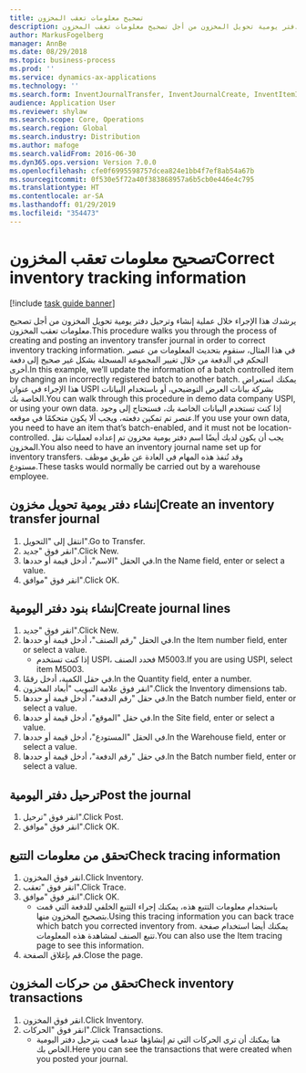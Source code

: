 ```yaml
---
title: تصحيح معلومات تعقب المخزون
description: يرشدك هذا الإجراء خلال عملية إنشاء وترحيل دفتر يومية تحويل المخزون من أجل تصحيح معلومات تعقب المخزون.
author: MarkusFogelberg
manager: AnnBe
ms.date: 08/29/2018
ms.topic: business-process
ms.prod: ''
ms.service: dynamics-ax-applications
ms.technology: ''
ms.search.form: InventJournalTransfer, InventJournalCreate, InventItemIdLookupSimple, InventBatchIdLookup, InventLocationIdLookup, InventDimTracking, InventTrans
audience: Application User
ms.reviewer: shylaw
ms.search.scope: Core, Operations
ms.search.region: Global
ms.search.industry: Distribution
ms.author: mafoge
ms.search.validFrom: 2016-06-30
ms.dyn365.ops.version: Version 7.0.0
ms.openlocfilehash: cfe0f6995598757dcea824e1bb4f7ef8ab54a67b
ms.sourcegitcommit: 0f530e5f72a40f383868957a6b5cb0e446e4c795
ms.translationtype: HT
ms.contentlocale: ar-SA
ms.lasthandoff: 01/29/2019
ms.locfileid: "354473"
---
```

# <a name="correct-inventory-tracking-information"></a><span data-ttu-id="cb7a4-103">تصحيح معلومات تعقب المخزون</span><span class="sxs-lookup"><span data-stu-id="cb7a4-103">Correct inventory tracking information</span></span>

[!include [task guide banner](../../includes/task-guide-banner.md)]

<span data-ttu-id="cb7a4-104">يرشدك هذا الإجراء خلال عملية إنشاء وترحيل دفتر يومية تحويل المخزون من أجل تصحيح معلومات تعقب المخزون.</span><span class="sxs-lookup"><span data-stu-id="cb7a4-104">This procedure walks you through the process of creating and posting an inventory transfer journal in order to correct inventory tracking information.</span></span> <span data-ttu-id="cb7a4-105">في هذا المثال، سنقوم بتحديث المعلومات من عنصر التحكم في الدفعة من خلال تغيير المجموعة المسجلة بشكل غير صحيح إلى دفعة أخرى.</span><span class="sxs-lookup"><span data-stu-id="cb7a4-105">In this example, we’ll update the information of a batch controlled item by changing an incorrectly registered batch to another batch.</span></span> <span data-ttu-id="cb7a4-106">يمكنك استعراض هذا الإجراء في عنوان USPI بشركة بيانات العرض التوضيحي، أو باستخدام البيانات الخاصة بك.</span><span class="sxs-lookup"><span data-stu-id="cb7a4-106">You can walk through this procedure in demo data company USPI, or using your own data.</span></span> <span data-ttu-id="cb7a4-107">إذا كنت تستخدم البيانات الخاصة بك، فستحتاج إلى وجود عنصر تم تمكين دفعته، ويجب ألا يكون متحكمًا في موقعه.</span><span class="sxs-lookup"><span data-stu-id="cb7a4-107">If you use your own data, you need to have an item that’s batch-enabled, and it must not be location-controlled.</span></span> <span data-ttu-id="cb7a4-108">يجب أن يكون لديك أيضًا اسم دفتر يومية مخزون تم إعداده لعمليات نقل المخزون.</span><span class="sxs-lookup"><span data-stu-id="cb7a4-108">You also need to have an inventory journal name set up for inventory transfers.</span></span> <span data-ttu-id="cb7a4-109">وقد تُنفذ هذه المهام في العادة عن طريق موظف مستودع.</span><span class="sxs-lookup"><span data-stu-id="cb7a4-109">These tasks would normally be carried out by a warehouse employee.</span></span>


## <a name="create-an-inventory-transfer-journal"></a><span data-ttu-id="cb7a4-110">إنشاء دفتر يومية تحويل مخزون</span><span class="sxs-lookup"><span data-stu-id="cb7a4-110">Create an inventory transfer journal</span></span>
1. <span data-ttu-id="cb7a4-111">انتقل إلى "التحويل".</span><span class="sxs-lookup"><span data-stu-id="cb7a4-111">Go to Transfer.</span></span>
2. <span data-ttu-id="cb7a4-112">انقر فوق "جديد".</span><span class="sxs-lookup"><span data-stu-id="cb7a4-112">Click New.</span></span>
3. <span data-ttu-id="cb7a4-113">في الحقل "الاسم"، أدخل قيمة أو حددها.</span><span class="sxs-lookup"><span data-stu-id="cb7a4-113">In the Name field, enter or select a value.</span></span>
4. <span data-ttu-id="cb7a4-114">انقر فوق "موافق".</span><span class="sxs-lookup"><span data-stu-id="cb7a4-114">Click OK.</span></span>

## <a name="create-journal-lines"></a><span data-ttu-id="cb7a4-115">إنشاء بنود دفتر اليومية</span><span class="sxs-lookup"><span data-stu-id="cb7a4-115">Create journal lines</span></span>
1. <span data-ttu-id="cb7a4-116">انقر فوق "جديد".</span><span class="sxs-lookup"><span data-stu-id="cb7a4-116">Click New.</span></span>
2. <span data-ttu-id="cb7a4-117">في الحقل "رقم الصنف"، أدخل قيمة أو حددها.</span><span class="sxs-lookup"><span data-stu-id="cb7a4-117">In the Item number field, enter or select a value.</span></span>
    * <span data-ttu-id="cb7a4-118">إذا كنت تستخدم USPI، فحدد الصنف M5003.</span><span class="sxs-lookup"><span data-stu-id="cb7a4-118">If you are using USPI, select item M5003.</span></span>  
3. <span data-ttu-id="cb7a4-119">في حقل الكمية، أدخل رقمًا.</span><span class="sxs-lookup"><span data-stu-id="cb7a4-119">In the Quantity field, enter a number.</span></span>
4. <span data-ttu-id="cb7a4-120">انقر فوق علامة التبويب "أبعاد المخزون".</span><span class="sxs-lookup"><span data-stu-id="cb7a4-120">Click the Inventory dimensions tab.</span></span>
5. <span data-ttu-id="cb7a4-121">في حقل "رقم الدفعة"، أدخل قيمة أو حددها.</span><span class="sxs-lookup"><span data-stu-id="cb7a4-121">In the Batch number field, enter or select a value.</span></span>
6. <span data-ttu-id="cb7a4-122">في حقل "الموقع"، أدخل قيمة أو حددها.</span><span class="sxs-lookup"><span data-stu-id="cb7a4-122">In the Site field, enter or select a value.</span></span>
7. <span data-ttu-id="cb7a4-123">في الحقل "المستودع"، أدخل قيمة أو حددها.</span><span class="sxs-lookup"><span data-stu-id="cb7a4-123">In the Warehouse field, enter or select a value.</span></span>
8. <span data-ttu-id="cb7a4-124">في حقل "رقم الدفعة"، أدخل قيمة أو حددها.</span><span class="sxs-lookup"><span data-stu-id="cb7a4-124">In the Batch number field, enter or select a value.</span></span>

## <a name="post-the-journal"></a><span data-ttu-id="cb7a4-125">ترحيل دفتر اليومية</span><span class="sxs-lookup"><span data-stu-id="cb7a4-125">Post the journal</span></span>
1. <span data-ttu-id="cb7a4-126">انقر فوق "ترحيل".</span><span class="sxs-lookup"><span data-stu-id="cb7a4-126">Click Post.</span></span>
2. <span data-ttu-id="cb7a4-127">انقر فوق "موافق".</span><span class="sxs-lookup"><span data-stu-id="cb7a4-127">Click OK.</span></span>

## <a name="check-tracing-information"></a><span data-ttu-id="cb7a4-128">تحقق من معلومات التتبع</span><span class="sxs-lookup"><span data-stu-id="cb7a4-128">Check tracing information</span></span>
1. <span data-ttu-id="cb7a4-129">انقر فوق المخزون.</span><span class="sxs-lookup"><span data-stu-id="cb7a4-129">Click Inventory.</span></span>
2. <span data-ttu-id="cb7a4-130">انقر فوق "تعقب".</span><span class="sxs-lookup"><span data-stu-id="cb7a4-130">Click Trace.</span></span>
3. <span data-ttu-id="cb7a4-131">انقر فوق "موافق".</span><span class="sxs-lookup"><span data-stu-id="cb7a4-131">Click OK.</span></span>
    * <span data-ttu-id="cb7a4-132">باستخدام معلومات التتبع هذه، يمكنك إجراء التتبع الخلفي للدفعة التي قمت بتصحيح المخزون منها.</span><span class="sxs-lookup"><span data-stu-id="cb7a4-132">Using this tracing information you can back trace which batch you corrected inventory from.</span></span>  <span data-ttu-id="cb7a4-133">يمكنك أيضا استخدام صفحة تتبع الصنف لمشاهدة هذه المعلومات.</span><span class="sxs-lookup"><span data-stu-id="cb7a4-133">You can also use the Item tracing page to see this information.</span></span>  
4. <span data-ttu-id="cb7a4-134">قم بإغلاق الصفحة.</span><span class="sxs-lookup"><span data-stu-id="cb7a4-134">Close the page.</span></span>

## <a name="check-inventory-transactions"></a><span data-ttu-id="cb7a4-135">تحقق من حركات المخزون</span><span class="sxs-lookup"><span data-stu-id="cb7a4-135">Check inventory transactions</span></span>
1. <span data-ttu-id="cb7a4-136">انقر فوق المخزون.</span><span class="sxs-lookup"><span data-stu-id="cb7a4-136">Click Inventory.</span></span>
2. <span data-ttu-id="cb7a4-137">انقر فوق "الحركات".</span><span class="sxs-lookup"><span data-stu-id="cb7a4-137">Click Transactions.</span></span>
    * <span data-ttu-id="cb7a4-138">هنا يمكنك أن ترى الحركات التي تم إنشاؤها عندما قمت بترحيل دفتر اليومية الخاص بك.</span><span class="sxs-lookup"><span data-stu-id="cb7a4-138">Here you can see the transactions that were created when you posted your journal.</span></span>   

